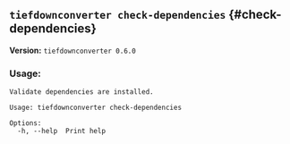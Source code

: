 ## `tiefdownconverter check-dependencies` {#check-dependencies}

**Version:** `tiefdownconverter 0.6.0`

### Usage:
```
Validate dependencies are installed.

Usage: tiefdownconverter check-dependencies

Options:
  -h, --help  Print help
```

